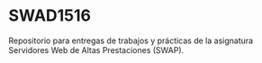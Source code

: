 # SWAD1516
Repositorio para entregas de trabajos y prácticas de la asignatura Servidores Web de Altas Prestaciones (SWAP).
